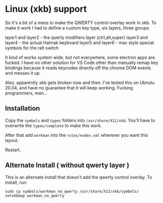 # Linux (xkb) support

So it's a bit of a mess to make the QWERTY control overlay work in xkb.
To make it work I had to define a custom key type, six layers, three groups

layer1 and layer2 - the querty modifiers layer (ctrl,alt,super)
layer3 and layer4 - the actual Halmak keyboard
layer5 and layer6 - mac style special symbols for the ralt switch

It kind of works system wide, but not everywhere, some electron apps
are fucked. I have no other solution for VS Code other than manually
remap key bindings because it reads keycodes directly off the chrome
DOM events and messes it up.

Also, apparently xkb gets broken now and then. I've tested this on Ubnutu 20.04, 
and have no guarantee that it will keep working. Fucking programmers, man...

## Installation

Copy the `symbols` and `types` folders into `/usr/share/X11/xkb`.
You'll have to overwrite the `types/complete` to make this work.

After that add `workman` into the `rules/evdev.xml` wherever you
want this layout.

Restart.

## Alternate Install ( without qwerty layer )

This is an alternate install that doesn't add the qwerty control overlay. To install, run:

```
sudo cp symbols/workman_no_qwerty /usr/share/X11/xkb/symbols/
setxkbmap workman_no_qwerty
```
